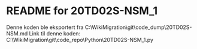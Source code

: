 # README for 20TD02S-NSM_1
Denne koden ble eksportert fra C:\WikiMigration\git\code_dump\20TD02S-NSM.md
Link til denne koden: C:\WikiMigration\git\code_repo\Python\20TD02S-NSM_1.py
